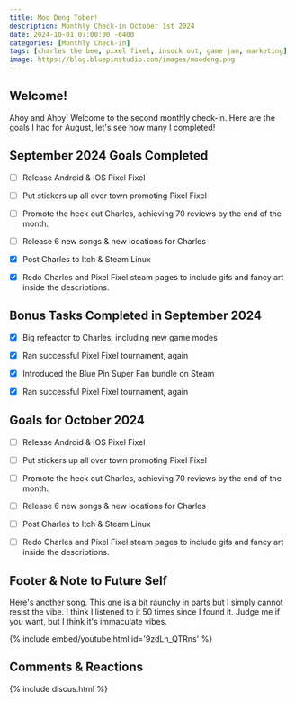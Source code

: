 ```yaml
---
title: Moo Deng Tober!
description: Monthly Check-in October 1st 2024
date: 2024-10-01 07:00:00 -0400
categories: [Monthly Check-in]
tags: [charles the bee, pixel fixel, insock out, game jam, marketing]
image: https://blog.bluepinstudio.com/images/moodeng.png
---
```


## Welcome!

Ahoy and Ahoy! Welcome to the second monthly check-in. Here are the goals I had for August, let's see how many I completed!  

## September 2024 Goals Completed
  - [ ] Release Android & iOS Pixel Fixel
  - [ ] Put stickers up all over town promoting Pixel Fixel
  - [ ] Promote the heck out Charles, achieving 70 reviews by the end of the month.
  - [ ] Release 6 new songs & new locations for Charles
  - [x] Post Charles to Itch & Steam Linux
  - [x] Redo Charles and Pixel Fixel steam pages to include gifs and fancy art inside the descriptions.


## Bonus Tasks Completed in September 2024
  - [x] Big refeactor to Charles, including new game modes
  - [x] Ran successful Pixel Fixel tournament, again
  - [x] Introduced the Blue Pin Super Fan bundle on Steam
  - [x] Ran successful Pixel Fixel tournament, again


## Goals for October 2024
  - [ ] Release Android & iOS Pixel Fixel
  - [ ] Put stickers up all over town promoting Pixel Fixel
  - [ ] Promote the heck out Charles, achieving 70 reviews by the end of the month.
  - [ ] Release 6 new songs & new locations for Charles
  - [ ] Post Charles to Itch & Steam Linux
  - [ ] Redo Charles and Pixel Fixel steam pages to include gifs and fancy art inside the descriptions.
    


## Footer & Note to Future Self
Here's another song. This one is a bit raunchy in parts but I simply cannot resist the vibe. I think I listened to it 50 times since I found it. Judge me if you want, but I think it's immaculate vibes.

{% include embed/youtube.html id='9zdLh_QTRns' %}

## Comments & Reactions

{% include discus.html %}